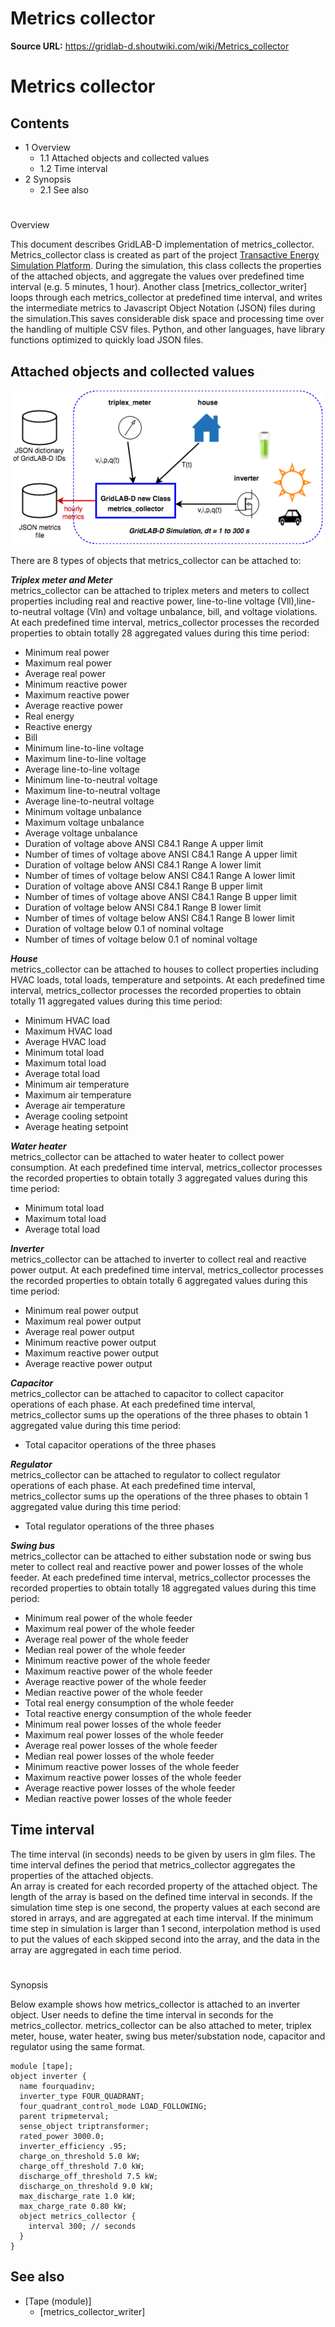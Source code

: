 # Metrics collector

**Source URL:** https://gridlab-d.shoutwiki.com/wiki/Metrics_collector
# Metrics collector

## Contents

  * 1 Overview
    * 1.1 Attached objects and collected values
    * 1.2 Time interval
  * 2 Synopsis
    * 2.1 See also
# 

Overview

This document describes GridLAB-D implementation of metrics_collector. Metrics_collector class is created as part of the project [Transactive Energy Simulation Platform](http://tesp.readthedocs.io/en/latest/index.html). During the simulation, this class collects the properties of the attached objects, and aggregate the values over predefined time interval (e.g. 5 minutes, 1 hour). Another class [metrics_collector_writer] loops through each metrics_collector at predefined time interval, and writes the intermediate metrics to Javascript Object Notation (JSON) files during the simulation.This saves considerable disk space and processing time over the handling of multiple CSV files. Python, and other languages, have library functions optimized to quickly load JSON files. 

## Attached objects and collected values

![Metrics Collector](../../images/500px-GLDMetricsClasses.png)
  
There are 8 types of objects that metrics_collector can be attached to:  
  
_**Triplex meter and Meter**_  
metrics_collector can be attached to triplex meters and meters to collect properties including real and reactive power, line-to-line voltage (Vll),line-to-neutral voltage (Vln) and voltage unbalance, bill, and voltage violations. At each predefined time interval, metrics_collector processes the recorded properties to obtain totally 28 aggregated values during this time period:  


  * Minimum real power
  * Maximum real power
  * Average real power
  * Minimum reactive power
  * Maximum reactive power
  * Average reactive power
  * Real energy
  * Reactive energy
  * Bill
  * Minimum line-to-line voltage
  * Maximum line-to-line voltage
  * Average line-to-line voltage
  * Minimum line-to-neutral voltage
  * Maximum line-to-neutral voltage
  * Average line-to-neutral voltage
  * Minimum voltage unbalance
  * Maximum voltage unbalance
  * Average voltage unbalance
  * Duration of voltage above ANSI C84.1 Range A upper limit
  * Number of times of voltage above ANSI C84.1 Range A upper limit
  * Duration of voltage below ANSI C84.1 Range A lower limit
  * Number of times of voltage below ANSI C84.1 Range A lower limit
  * Duration of voltage above ANSI C84.1 Range B upper limit
  * Number of times of voltage above ANSI C84.1 Range B upper limit
  * Duration of voltage below ANSI C84.1 Range B lower limit
  * Number of times of voltage below ANSI C84.1 Range B lower limit
  * Duration of voltage below 0.1 of nominal voltage
  * Number of times of voltage below 0.1 of nominal voltage  

_**House**_  
metrics_collector can be attached to houses to collect properties including HVAC loads, total loads, temperature and setpoints. At each predefined time interval, metrics_collector processes the recorded properties to obtain totally 11 aggregated values during this time period:  


  * Minimum HVAC load
  * Maximum HVAC load
  * Average HVAC load
  * Minimum total load
  * Maximum total load
  * Average total load
  * Minimum air temperature
  * Maximum air temperature
  * Average air temperature
  * Average cooling setpoint
  * Average heating setpoint   

_**Water heater**_  
metrics_collector can be attached to water heater to collect power consumption. At each predefined time interval, metrics_collector processes the recorded properties to obtain totally 3 aggregated values during this time period:  


  * Minimum total load
  * Maximum total load
  * Average total load   

_**Inverter**_  
metrics_collector can be attached to inverter to collect real and reactive power output. At each predefined time interval, metrics_collector processes the recorded properties to obtain totally 6 aggregated values during this time period:  


  * Minimum real power output
  * Maximum real power output
  * Average real power output
  * Minimum reactive power output
  * Maximum reactive power output
  * Average reactive power output   

_**Capacitor**_  
metrics_collector can be attached to capacitor to collect capacitor operations of each phase. At each predefined time interval, metrics_collector sums up the operations of the three phases to obtain 1 aggregated value during this time period:  


  * Total capacitor operations of the three phases   

_**Regulator**_  
metrics_collector can be attached to regulator to collect regulator operations of each phase. At each predefined time interval, metrics_collector sums up the operations of the three phases to obtain 1 aggregated value during this time period:  


  * Total regulator operations of the three phases   

_**Swing bus**_  
metrics_collector can be attached to either substation node or swing bus meter to collect real and reactive power and power losses of the whole feeder. At each predefined time interval, metrics_collector processes the recorded properties to obtain totally 18 aggregated values during this time period:  


  * Minimum real power of the whole feeder
  * Maximum real power of the whole feeder
  * Average real power of the whole feeder
  * Median real power of the whole feeder
  * Minimum reactive power of the whole feeder
  * Maximum reactive power of the whole feeder
  * Average reactive power of the whole feeder
  * Median reactive power of the whole feeder
  * Total real energy consumption of the whole feeder
  * Total reactive energy consumption of the whole feeder
  * Minimum real power losses of the whole feeder
  * Maximum real power losses of the whole feeder
  * Average real power losses of the whole feeder
  * Median real power losses of the whole feeder
  * Minimum reactive power losses of the whole feeder
  * Maximum reactive power losses of the whole feeder
  * Average reactive power losses of the whole feeder
  * Median reactive power losses of the whole feeder  

## Time interval

The time interval (in seconds) needs to be given by users in glm files. The time interval defines the period that metrics_collector aggregates the properties of the attached objects.   
An array is created for each recorded property of the attached object. The length of the array is based on the defined time interval in seconds. If the simulation time step is one second, the property values at each second are stored in arrays, and are aggregated at each time interval. If the minimum time step in simulation is larger than 1 second, interpolation method is used to put the values of each skipped second into the array, and the data in the array are aggregated in each time period. 

# 

Synopsis

Below example shows how metrics_collector is attached to an inverter object. User needs to define the time interval in seconds for the metrics_collector. metrics_collector can be also attached to meter, triplex meter, house, water heater, swing bus meter/substation node, capacitor and regulator using the same format.   

    
    
    module [tape];
    object inverter {
      name fourquadinv;
      inverter_type FOUR_QUADRANT;
      four_quadrant_control_mode LOAD_FOLLOWING;
      parent tripmeterval;
      sense_object triptransformer;
      rated_power 3000.0;		
      inverter_efficiency .95;
      charge_on_threshold 5.0 kW;
      charge_off_threshold 7.0 kW;
      discharge_off_threshold 7.5 kW;
      discharge_on_threshold 9.0 kW;
      max_discharge_rate 1.0 kW;
      max_charge_rate 0.80 kW;
      object metrics_collector {
        interval 300; // seconds
      }
    }
    

## See also

  * [Tape (module)]
    * [metrics_collector_writer]
